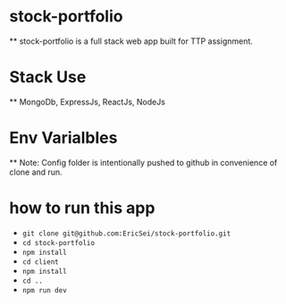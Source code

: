 # stock-portfolio

** stock-portfolio is a full stack web app built for TTP assignment.

# Stack Use

** MongoDb, ExpressJs, ReactJs, NodeJs

# Env Varialbles

** Note: Config folder is intentionally pushed to github in convenience of clone and run.

# how to run this app

* `git clone git@github.com:EricSei/stock-portfolio.git`
* `cd stock-portfolio`
* `npm install`
* `cd client`
* `npm install`
* `cd ..`
* `npm run dev`
